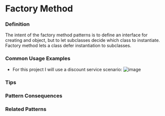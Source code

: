 # Factory Method
### Definition
The intent of the factory method patterns is to define an interface for creating
and object, but to let subclasses decide which class to instantiate. Factory
method lets a class defer instantiation to subclasses.
### Common Usage Examples
- For this project I will use a discount service scenario:
![image](files:DiscountService.png)
### Tips
### Pattern Consequences
### Related Patterns